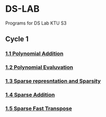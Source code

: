 # DS-LAB
Programs for DS Lab KTU S3
## Cycle 1
### <a href=https://github.com/vigneshsnaik/DS-LAB/blob/main/cycle1/1.1_Polynomial_Addition.c>1.1 Polynomial Addition</a>
### <a href=https://github.com/vigneshsnaik/DS-LAB/blob/main/cycle1/1.2_Polynomial_Evaluvation.c>1.2 Polynomial Evaluvation</a>
### <a href=https://github.com/vigneshsnaik/DS-LAB/blob/main/cycle1/1.3_Sparse_represntation_and_Sparsity.c>1.3 Sparse represntation and Sparsity</a>
### <a href=https://github.com/vigneshsnaik/DS-LAB/blob/main/cycle1/1.4_Sparse_Addition.c>1.4 Sparse Addition</a>
### <a href=https://github.com/vigneshsnaik/DS-LAB/blob/main/cycle1/1.5_Sparse_Fast_Transpose.c>1.5 Sparse Fast Transpose</a>
